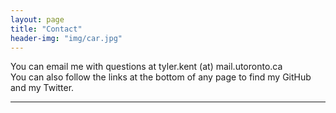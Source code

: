 ```yaml
---
layout: page
title: "Contact"
header-img: "img/car.jpg"
---
```


You can email me with questions at tyler.kent (at) mail.utoronto.ca  
You can also follow the links at the bottom of any page to find my GitHub and my Twitter.  

___  

